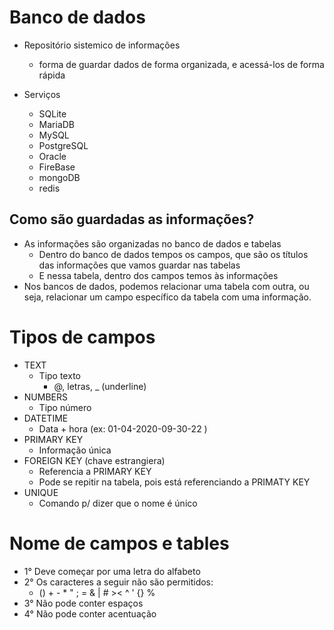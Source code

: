 # Banco de dados
- Repositório sistemico de informações
    - forma de guardar dados de forma organizada, e acessá-los de forma rápida

- Serviços
    - SQLite
    - MariaDB
    - MySQL
    - PostgreSQL
    - Oracle
    - FireBase
    - mongoDB
    - redis

## Como são guardadas as informações?
- As informações são organizadas no banco de dados e tabelas
    - Dentro do banco de dados tempos os campos, que são os títulos das informações que vamos guardar nas tabelas
    - E nessa tabela, dentro dos campos temos às informações
- Nos bancos de dados, podemos relacionar uma tabela com outra, ou seja, relacionar um campo específico da tabela com uma informação.

# Tipos de campos

- TEXT
    - Tipo texto
        - @, letras, _ (underline)
- NUMBERS
    - Tipo número
- DATETIME
    - Data + hora (ex: 01-04-2020-09-30-22 )
- PRIMARY KEY
    - Informação única
- FOREIGN KEY (chave estrangiera)
    - Referencia a PRIMARY KEY
    - Pode se repitir na tabela, pois está referenciando a PRIMATY KEY
- UNIQUE
    - Comando p/ dizer que o nome é único

# Nome de campos e tables
- 1° Deve começar por uma letra do alfabeto
- 2° Os caracteres a seguir não são permitidos: 
    - () + - * " ; = & | # >< ^ ' {} %
- 3° Não pode conter espaços
- 4° Não pode conter acentuação
